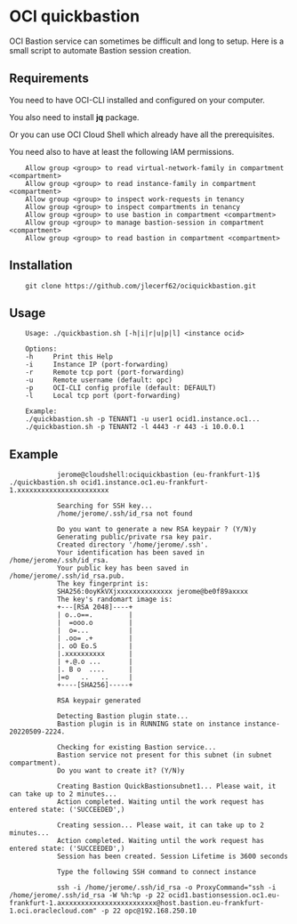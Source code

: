 # OCI quickbastion

OCI Bastion service can sometimes be difficult and long to setup.
Here is a small script to automate Bastion session creation.

## Requirements

You need to have OCI-CLI installed and configured on your computer.

You also need to install **jq** package.

Or you can use OCI Cloud Shell which already have all the prerequisites.

You need also to have at least the following IAM permissions.

        Allow group <group> to read virtual-network-family in compartment <compartment>
        Allow group <group> to read instance-family in compartment <compartment>
        Allow group <group> to inspect work-requests in tenancy
        Allow group <group> to inspect compartments in tenancy
        Allow group <group> to use bastion in compartment <compartment>
        Allow group <group> to manage bastion-session in compartment <compartment>
        Allow group <group> to read bastion in compartment <compartment>

## Installation

        git clone https://github.com/jlecerf62/ociquickbastion.git

## Usage

        Usage: ./quickbastion.sh [-h|i|r|u|p|l] <instance ocid>

        Options:
        -h     Print this Help
        -i     Instance IP (port-forwarding)
        -r     Remote tcp port (port-forwarding)
        -u     Remote username (default: opc)
        -p     OCI-CLI config profile (default: DEFAULT)
        -l     Local tcp port (port-forwarding)

        Example:
        ./quickbastion.sh -p TENANT1 -u user1 ocid1.instance.oc1...
        ./quickbastion.sh -p TENANT2 -l 4443 -r 443 -i 10.0.0.1

## Example

                jerome@cloudshell:ociquickbastion (eu-frankfurt-1)$ ./quickbastion.sh ocid1.instance.oc1.eu-frankfurt-1.xxxxxxxxxxxxxxxxxxxxxxx
                
                Searching for SSH key...
                /home/jerome/.ssh/id_rsa not found
                
                Do you want to generate a new RSA keypair ? (Y/N)y
                Generating public/private rsa key pair.
                Created directory '/home/jerome/.ssh'.
                Your identification has been saved in /home/jerome/.ssh/id_rsa.
                Your public key has been saved in /home/jerome/.ssh/id_rsa.pub.
                The key fingerprint is:
                SHA256:0oyKkVXjxxxxxxxxxxxxxx jerome@be0f89axxxx
                The key's randomart image is:
                +---[RSA 2048]----+
                | o..o==.         |
                |  =ooo.o         |
                |  o=...          |
                | .oo= .+         |
                |. oO Eo.S        |
                |.xxxxxxxxxx      |
                | +.@.o ...       |
                |. B o  ....      |
                |=o   ..   ..     |
                +----[SHA256]-----+

                RSA keypair generated

                Detecting Bastion plugin state...
                Bastion plugin is in RUNNING state on instance instance-20220509-2224.

                Checking for existing Bastion service...
                Bastion service not present for this subnet (in subnet compartment).
                Do you want to create it? (Y/N)y

                Creating Bastion QuickBastionsubnet1... Please wait, it can take up to 2 minutes...
                Action completed. Waiting until the work request has entered state: ('SUCCEEDED',)
                
                Creating session... Please wait, it can take up to 2 minutes...
                Action completed. Waiting until the work request has entered state: ('SUCCEEDED',)
                Session has been created. Session Lifetime is 3600 seconds

                Type the following SSH command to connect instance

                ssh -i /home/jerome/.ssh/id_rsa -o ProxyCommand="ssh -i /home/jerome/.ssh/id_rsa -W %h:%p -p 22 ocid1.bastionsession.oc1.eu-frankfurt-1.axxxxxxxxxxxxxxxxxxxxxxxx@host.bastion.eu-frankfurt-1.oci.oraclecloud.com" -p 22 opc@192.168.250.10
